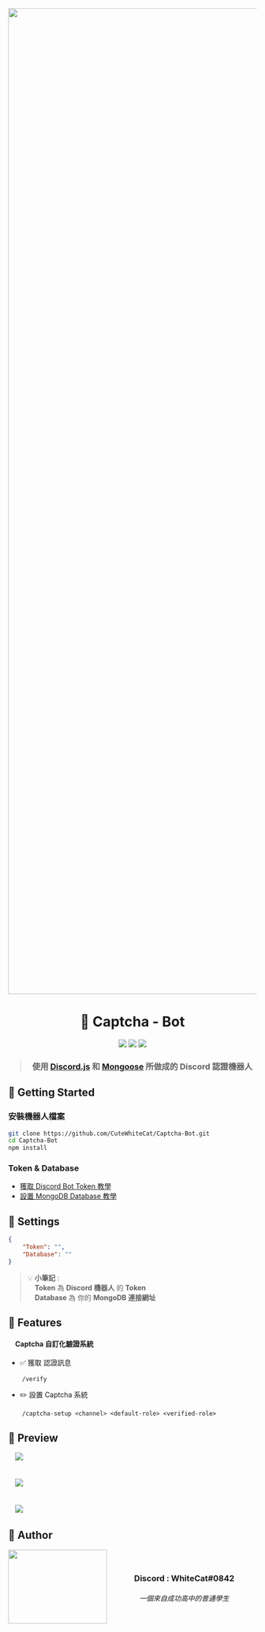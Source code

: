 <img width="2000" height="" align="center" alt="" src="https://media.discordapp.net/attachments/888284187591843860/936588236355153990/Hi_There.png">  

<h1 align=center>📃 Captcha - Bot </h1>
<div align=center>

[![](https://img.shields.io/badge/Node.js-17.3.0-lgreen.svg?logo=node.js)](https://nodejs.org/en/)
[![](https://img.shields.io/badge/Discord.js-13.6.0-blue.svg?logo=npm)](https://github.com/discordjs)
[![](https://img.shields.io/badge/Mongoose-6.1.3-blue.svg?logo=npm)](https://github.com/Automattic/mongoose)

> ### 使用 [Discord.js](https://github.com/discordjs/discord.js) 和 [Mongoose](https://mongoosejs.com/docs/api.html) 所做成的 Discord 認證機器人
</div>  


## 🚀 Getting Started
### 安裝機器人檔案
```sh
git clone https://github.com/CuteWhiteCat/Captcha-Bot.git
cd Captcha-Bot
npm install
```
### Token & Database
* [獲取 Discord Bot Token 教學](https://discordjs.guide/preparations/setting-up-a-bot-application.html#creating-your-bot)
* [設置 MongoDB Database 教學](https://www.youtube.com/watch?v=-Wf8E6RRuXA)

## 🔧 Settings
```json
{
    "Token": "", 
    "Database": ""
}
```


> 💡 __**小筆記**__ : </br> 
> &emsp;**Token** 為 **Discord 機器人** 的 **Token** </br>
> &emsp;**Database** 為 你的 **MongoDB 連接網址**

## 📕 Features
#### &emsp;**Captcha 自訂化驗證系統**
* ✅ 獲取 認證訊息

&emsp;&emsp;`/verify`

* ✏️ 設置 Captcha 系統

&emsp;&emsp;`/captcha-setup <channel> <default-role> <verified-role>`

## 📂 Preview

&emsp;<img src="https://media.discordapp.net/attachments/418758998175776778/936602669588553738/unknown.png"></br></br>  
&emsp;<img src="https://media.discordapp.net/attachments/418758998175776778/936601331270037544/unknown.png"></br></br>  
&emsp;<img src="https://media.discordapp.net/attachments/418758998175776778/936603608663851058/unknown.png"></br>



## 📮 Author
<img width="200" height="150" align="left" style="float: left; margin: 0 10px 0 0;" alt="" src="https://media.discordapp.net/attachments/418758998175776778/936241615188672552/56942_ccexpress.png">  
<h3> &nbsp
<h3 align=center>Discord : WhiteCat#0842</h3>
<h6 align=center>一個來自成功高中的普通學生</h3>